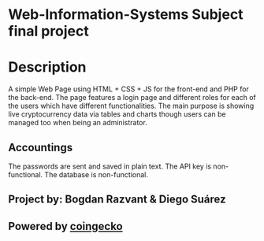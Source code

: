 # Web-Information-Systems Subject final project

# Description
A simple Web Page using HTML + CSS + JS for the front-end and PHP for the back-end. The page features a login page and different roles for each of the users which have different functionalities. 
The main purpose is showing live cryptocurrency data via tables and charts though users can be managed too when being an administrator.

## Accountings
The passwords are sent and saved in plain text.
The API key is non-functional.
The database is non-functional.

## Project by: Bogdan Razvant & Diego Suárez

## Powered by [coingecko](https://www.coingecko.com/)
